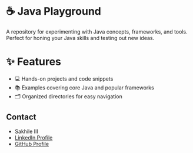 # ☕ Java Playground
A repository for experimenting with Java concepts, frameworks, and tools. Perfect for honing your Java skills and testing out new ideas.
# ✨ Features
   - 💻 Hands-on projects and code snippets
   - 📚 Examples covering core Java and popular frameworks
   - 🗂️ Organized directories for easy navigation
## Contact
- Sakhile III  
- [LinkedIn Profile](https://www.linkedin.com/in/sakhile-)
- [GitHub Profile](https://github.com/sakhileln)
